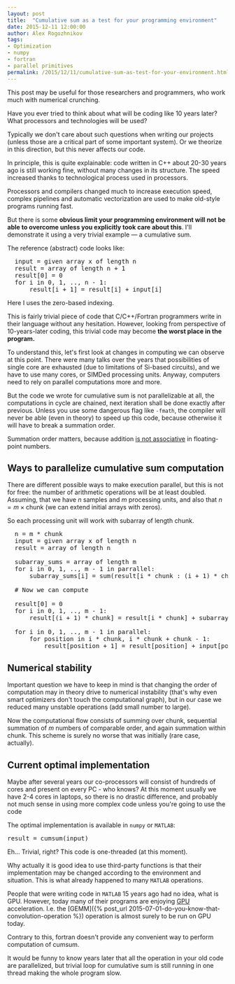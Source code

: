 ```yaml
---
layout: post
title:  "Cumulative sum as a test for your programming environment"
date: 2015-12-11 12:00:00
author: Alex Rogozhnikov
tags: 
- Optimization
- numpy
- fortran 
- parallel primitives
permalink: /2015/12/11/cumulative-sum-as-test-for-your-environment.html
---
```


This post may be useful for those researchers and programmers, who work much with numerical crunching. 

Have you ever tried to think about what will be coding like 10 years later?
What processors and technologies will be used?

Typically we don't care about such questions when writing our projects (unless those are a critical part of some important system).
Or we theorize in this direction, but this never affects our code.   

In principle, this is quite explainable: code written in C++ about 20-30 years ago is still working fine,
without many changes in its structure. The speed increased thanks to technological process used in processors.

Processors and compilers changed much to increase execution speed, complex pipelines and automatic vectorization are 
used to make old-style programs running fast. 
 
But there is some __obvious limit your programming environment will not be able to overcome 
unless you explicitly took care about this__. I'll demonstrate it using a very trivial example &mdash; a cumulative sum.
   
The reference (abstract) code looks like: 
<pre>
  input = given array x of length n
  result = array of length n + 1
  result[0] = 0
  for i in 0, 1, .., n - 1:
      result[i + 1] = result[i] + input[i]
</pre>

Here I uses the zero-based indexing.
  
This is fairly trivial piece of code that C/C++/Fortran programmers write in their language without any hesitation.
However, looking from perspective of 10-years-later coding, this trivial code may 
become __the worst place in the program.__

To understand this, let's first look at changes in computing we can observe at this point. 
There were many talks over the years that possibilities of single core are exhausted 
(due to limitations of Si-based circuits), and we have to use many cores, or SIMDed processing units. 
Anyway, computers need to rely on parallel computations more and more.

But the code we wrote for cumulative sum is not parallelizable at all, the computations in cycle are chained, 
next iteration shall be done exactly after previous. Unless you use some dangerous flag like `-fmath`, the 
compiler will never be able (even in theory) to speed up this code, because otherwise it will have to break a summation order.

Summation order matters, because addition <a href='http://docs.oracle.com/cd/E19957-01/806-3568/ncg_goldberg.html'>is not associative</a>
in floating-point numbers.

## Ways to parallelize cumulative sum computation

There are different possible ways to make execution parallel, but this is not for free: the number 
of arithmetic operations will be at least doubled. Assuming, that we have $n$ samples and $m$ processing units, 
and also that $n = m \times \text{chunk}$ (we can extend initial arrays with zeros).

So each processing unit will work with subarray of length $\text{chunk}$. 

<pre>
  n = m * chunk
  input = given array x of length n
  result = array of length n
  
  subarray_sums = array of length m
  for i in 0, 1, .., m - 1 in parrallel:
      subarray_sums[i] = sum(result[i * chunk : (i + 1) * chunk])
       
  # Now we can compute 
  
  result[0] = 0
  for i in 0, 1, .., m - 1:
      result[(i + 1) * chunk] = result[i * chunk] + subarray_sums[i] 
      
  for i in 0, 1, .., m - 1 in parallel:
      for position in i * chunk, i * chunk + chunk - 1:
          result[position + 1] = result[position] + input[position] 
</pre>


## Numerical stability

Important question we have to keep in mind is that changing the order of computation may 
in theory drive to numerical instability (that's why even smart optimizers don't touch the computational graph), 
but in our case we reduced many unstable operations (add small number to large).
     
Now the computational flow consists of summing over chunk, sequential summation of $m$ numbers of comparable order, 
and again summation within chunk. This scheme is surely no worse that was initially (rare case, actually).
 

## Current optimal implementation

Maybe after several years our co-processors will consist of hundreds of cores and present on every PC - who knows?
At this moment usually we have 2-4 cores in laptops, so there is no drastic difference, 
and probably not much sense in using more complex code unless you're going to use the code 

The optimal implementation is available in `numpy` or `MATLAB`:
<pre>
result = cumsum(input)
</pre>

Eh... Trivial, right? This code is one-threaded (at this moment).

Why actually it is good idea to use third-party functions is that their implementation may be changed according 
to the environment and situation. This is what already happened to many `MATLAB` operations.
 
People that were writing code in `MATLAB` 15 years ago had no idea, what is GPU. However, 
today many of their programs are enjoying <a href='https://www.mathworks.com/discovery/matlab-gpu.html'>GPU</a> acceleration. I.e. the [GEMM]({% post_url 2015-07-01-do-you-know-that-convolution-operation %}) operation is almost surely to be run on GPU today.

Contrary to this, fortran doesn't provide any convenient way to perform computation of cumsum.  

It would be funny to know years later that all the operation in your old code are parallelized, 
but trivial loop for cumulative sum is still running in one thread making the whole program slow.  


